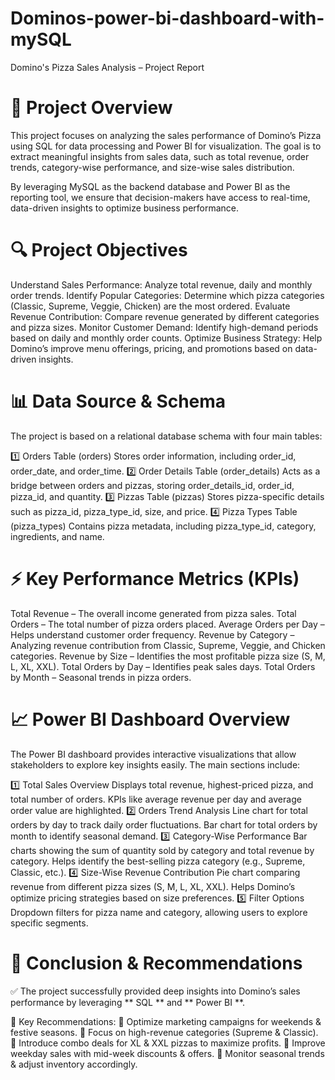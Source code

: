 # Dominos-power-bi-dashboard-with-mySQL
Domino's Pizza Sales Analysis – Project Report

# 📌 Project Overview
This project focuses on analyzing the sales performance of Domino’s Pizza using SQL for data processing and Power BI for visualization. The goal is to extract meaningful insights from sales data, such as total revenue, order trends, category-wise performance, and size-wise sales distribution.

By leveraging MySQL as the backend database and Power BI as the reporting tool, we ensure that decision-makers have access to real-time, data-driven insights to optimize business performance.

# 🔍 Project Objectives
Understand Sales Performance: Analyze total revenue, daily and monthly order trends.
Identify Popular Categories: Determine which pizza categories (Classic, Supreme, Veggie, Chicken) are the most ordered.
Evaluate Revenue Contribution: Compare revenue generated by different categories and pizza sizes.
Monitor Customer Demand: Identify high-demand periods based on daily and monthly order counts.
Optimize Business Strategy: Help Domino’s improve menu offerings, pricing, and promotions based on data-driven insights.


# 📊 Data Source & Schema
The project is based on a relational database schema with four main tables:

1️⃣ Orders Table (orders)
Stores order information, including order_id, order_date, and order_time.
2️⃣ Order Details Table (order_details)
Acts as a bridge between orders and pizzas, storing order_details_id, order_id, pizza_id, and quantity.
3️⃣ Pizzas Table (pizzas)
Stores pizza-specific details such as pizza_id, pizza_type_id, size, and price.
4️⃣ Pizza Types Table (pizza_types)
Contains pizza metadata, including pizza_type_id, category, ingredients, and name.

# ⚡ Key Performance Metrics (KPIs)
Total Revenue – The overall income generated from pizza sales.
Total Orders – The total number of pizza orders placed.
Average Orders per Day – Helps understand customer order frequency.
Revenue by Category – Analyzing revenue contribution from Classic, Supreme, Veggie, and Chicken categories.
Revenue by Size – Identifies the most profitable pizza size (S, M, L, XL, XXL).
Total Orders by Day – Identifies peak sales days.
Total Orders by Month – Seasonal trends in pizza orders.

# 📈 Power BI Dashboard Overview
The Power BI dashboard provides interactive visualizations that allow stakeholders to explore key insights easily. The main sections include:

1️⃣ Total Sales Overview
Displays total revenue, highest-priced pizza, and total number of orders.
KPIs like average revenue per day and average order value are highlighted.
2️⃣ Orders Trend Analysis
Line chart for total orders by day to track daily order fluctuations.
Bar chart for total orders by month to identify seasonal demand.
3️⃣ Category-Wise Performance
Bar charts showing the sum of quantity sold by category and total revenue by category.
Helps identify the best-selling pizza category (e.g., Supreme, Classic, etc.).
4️⃣ Size-Wise Revenue Contribution
Pie chart comparing revenue from different pizza sizes (S, M, L, XL, XXL).
Helps Domino’s optimize pricing strategies based on size preferences.
5️⃣ Filter Options
Dropdown filters for pizza name and category, allowing users to explore specific segments.


# 📢 Conclusion & Recommendations
✅ The project successfully provided deep insights into Domino’s sales performance by leveraging ** SQL **  and ** Power BI **.

📌 Key Recommendations:
🔹 Optimize marketing campaigns for weekends & festive seasons.
🔹 Focus on high-revenue categories (Supreme & Classic).
🔹 Introduce combo deals for XL & XXL pizzas to maximize profits.
🔹 Improve weekday sales with mid-week discounts & offers.
🔹 Monitor seasonal trends & adjust inventory accordingly.




